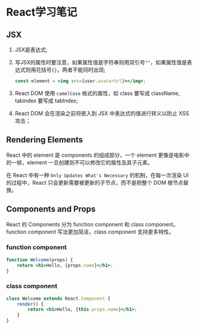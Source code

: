 # React学习笔记

## JSX
1. JSX是表达式;
2. 写JSX的属性时要注意，如果属性值是字符串则用双引号`""`，如果属性值是表达式则用花括号`{}`，两者不能同时出现;

    ````jsx
    const element = <img src={user.avatarUrl}></img>;
    ````

3. React DOM 使用 `camelCase` 格式的属性，如 class 要写成 className, tabindex 要写成 tabIndex;
4. React DOM 会在渲染之前将嵌入到 JSX 中表达式的值进行转义以防止 XSS 攻击；

## Rendering Elements

React 中的 element 是 components 的组成部分，一个 element 更像是电影中的一帧，element 一旦创建则不可以修改它的属性及其子元素。

在 React 中有一种 `Only Updates What's Necessary` 的机制，在每一次渲染 UI 的过程中，React 只会更新需要被更新的子节点，而不是把整个 DOM 根节点替换。

## Components and Props

React 的 Components 分为 function component 和 class component。function component 写法更加简洁，class component 支持更多特性。

### function component
````jsx
function Welcome(props) {
    return <h1>Hello, {props.name}</h1>;
}
````

### class component
````jsx
class Welcome extends React.Component {
    render() {
        return <h1>Hello, {this.props.name}</h1>;
    }
}
````